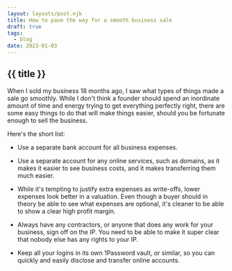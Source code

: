 ```yaml
---
layout: layouts/post.njk
title: How to pave the way for a smooth business sale
draft: true
tags:
  - blog
date: 2023-01-03
---
```


## {{ title }}

When I sold my business 18 months ago, I saw what types of things made a sale go smoothly. While I don't think a founder should spend an inordinate amount of time and energy trying to get everything perfectly right, there are some easy things to do that will make things easier, should you be fortunate enough to sell the business.

Here's the short list:

- Use a separate bank account for all business expenses.

- Use a separate account for any online services, such as domains, as it makes it easier to see business costs, and it makes transferring them much easier.

- While it's tempting to justify extra expenses as write-offs, lower expenses look better in a valuation. Even though a buyer should in theory be able to see what expenses are optional, it's cleaner to be able to show a clear high profit margin.

- Always have any contractors, or anyone that does any work for your business, sign off on the IP. You need to be able to make it super clear that nobody else has any rights to your IP.

- Keep all your logins in its own 1Password vault, or similar, so you can quickly and easily disclose and transfer online accounts.


